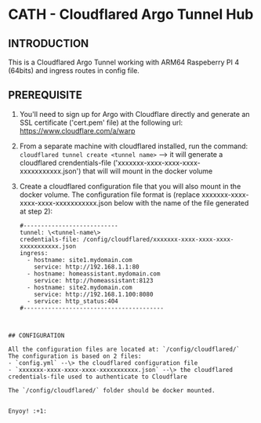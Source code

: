 # CATH - Cloudflared Argo Tunnel Hub


## INTRODUCTION

This is a Cloudflared Argo Tunnel working with ARM64 Raspeberry PI 4 (64bits) and ingress routes in config file.


## PREREQUISITE

1) You'll need to sign up for Argo with Cloudflare directly and generate an SSL certificate ('cert.pem' file) at the following url: https://www.cloudflare.com/a/warp

2) From a separate machine with cloudflared installed, run the command: `cloudflared tunnel create <tunnel name>` --\> it will generate a cloudflared crendentials-file ('xxxxxxx-xxxx-xxxx-xxxx-xxxxxxxxxxx.json') that will will mount in the docker volume

3) Create a cloudflared configuration file that you will also mount in the docker volume. The configuration file format is (replace xxxxxxx-xxxx-xxxx-xxxx-xxxxxxxxxxx.json below with the name of the file generated at step 2):

    ```
    #---------------------------
    tunnel: \<tunnel-name\> 
    credentials-file: /config/cloudflared/xxxxxxx-xxxx-xxxx-xxxx-xxxxxxxxxxx.json  
    ingress: 
      - hostname: site1.mydomain.com 
        service: http://192.168.1.1:80 
      - hostname: homeassistant.mydomain.com 
        service: http://homeassistant:8123  
      - hostname: site2.mydomain.com 
        service: http://192.168.1.100:8080 
      - service: http_status:404 
    #----------------------------------------
```


## CONFIGURATION

All the configuration files are located at: `/config/cloudflared/`
The configuration is based on 2 files:
- `config.yml` --\> the cloudflared configuration file
- `xxxxxxx-xxxx-xxxx-xxxx-xxxxxxxxxxx.json` --\> the cloudflared credentials-file used to authenticate to Cloudflare

The `/config/cloudflared/` folder should be docker mounted.


Enyoy! :+1: